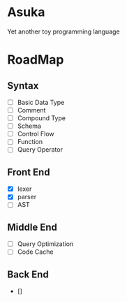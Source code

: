 # Asuka
Yet another toy programming language

# RoadMap
## Syntax
- [ ] Basic Data Type
- [ ] Comment
- [ ] Compound Type
- [ ] Schema
- [ ] Control Flow
- [ ] Function
- [ ] Query Operator
## Front End
- [x] lexer
- [x] parser
- [ ] AST
## Middle End
- [ ] Query Optimization
- [ ] Code Cache
## Back End
- []
